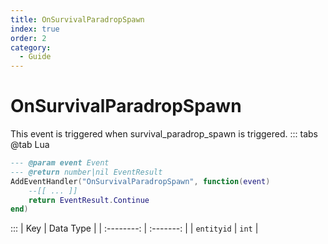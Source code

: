 ```yaml
---
title: OnSurvivalParadropSpawn
index: true
order: 2
category:
  - Guide
---
```


# OnSurvivalParadropSpawn
This event is triggered when survival_paradrop_spawn is triggered.
::: tabs
@tab Lua
```lua
--- @param event Event
--- @return number|nil EventResult
AddEventHandler("OnSurvivalParadropSpawn", function(event)
    --[[ ... ]]
    return EventResult.Continue
end)
```

:::
|     Key    | Data Type |
| :--------: | :-------: |
| `entityid` |   `int`   |
